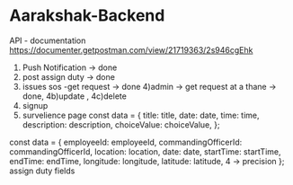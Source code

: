 # Aarakshak-Backend
API - documentation
https://documenter.getpostman.com/view/21719363/2s946cgEhk

1) Push Notification -> done
2) post assign duty   -> done
3) issues sos -get request      -> done
4)admin ->  get request at a thane -> done, 4b)update , 4c)delete
5) signup
6) survelience page
const data = {
      title: title,
      date: date,
      time: time,
      description: description,
      choiceValue: choiceValue,
};

const data = {
      employeeId: employeeId,
      commandingOfficerId: commandingOfficerId,
      location: location,
      date: date,
      startTime: startTime,
      endTime: endTime,
      longitude: longitude,
      latitude: latitude,  4 -> precision
};
assign duty fields